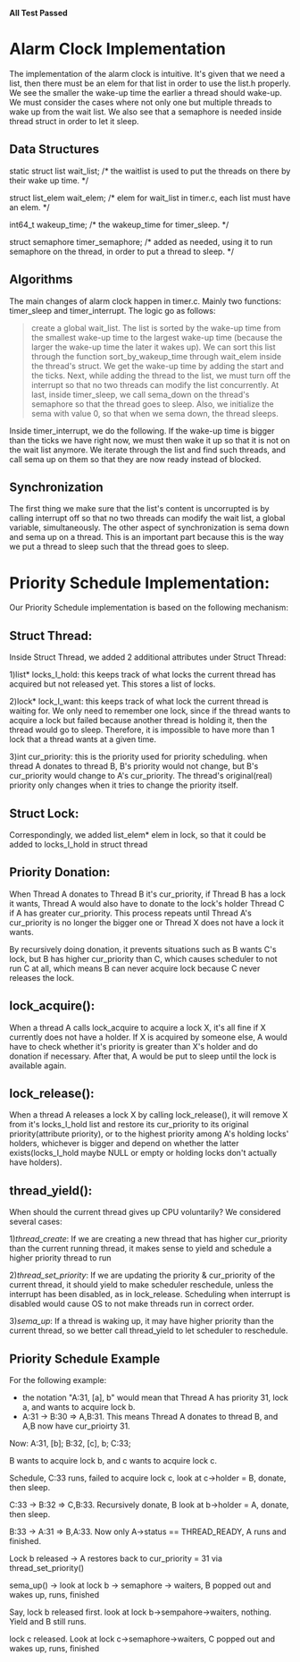**All Test Passed**

# Alarm Clock Implementation

The implementation of the alarm clock is intuitive. It's given that we need a list, then there must be an elem for that list in order to use the list.h properly. We see the smaller the wake-up time the earlier a thread should wake-up. We must consider the cases where not only one but multiple threads to wake up from the wait list. We also see that a semaphore is needed inside thread struct in order to let it sleep.

## Data Structures

static struct list wait_list;		/* the waitlist is used to put the threads on there by their wake up time. */

struct list_elem wait_elem;		/* elem for wait_list in timer.c, each list must have an elem. */

int64_t wakeup_time;		/* the wakeup_time for timer_sleep. */

struct semaphore timer_semaphore;	/* added as needed, using it to run semaphore on the thread, in order to put a thread to sleep. */

## Algorithms

The main changes of alarm clock happen in timer.c. Mainly two functions: timer_sleep and timer_interrupt. 
The logic go as follows:
> create a global wait_list. The list is sorted by the wake-up time from the smallest wake-up time to the largest wake-up time (because the larger the wake-up time the later it wakes up). We can sort this list through the function sort_by_wakeup_time through wait_elem inside the thread's struct. We get the wake-up time by adding the start and the ticks. Next, while adding the thread to the list, we must turn off the interrupt so that no two threads can modify the list concurrently. At last, inside timer_sleep, we call sema_down on the thread's semaphore so that the thread goes to sleep. Also, we initialize the sema with value 0, so that when we sema down, the thread sleeps. 

Inside timer_interrupt, we do the following. If the wake-up time is bigger than the ticks we have right now, we must then wake it up so that it is not on the wait list anymore. We iterate through the list and find such threads, and call sema up on them so that they are now ready instead of blocked. 

## Synchronization

The first thing we make sure that the list's content is uncorrupted is by calling interrupt off so that no two threads can modify the wait list, a global variable, simultaneously. The other aspect of synchronization is sema down and sema up on a thread. This is an important part because this is the way we put a thread to sleep such that the thread goes to sleep. 

# Priority Schedule Implementation:

Our Priority Schedule implementation is based on the following mechanism:

## Struct Thread:

Inside Struct Thread, we added 2 additional attributes under Struct Thread:

1)list* locks_I_hold: this keeps track of what locks the current thread has acquired but not released yet. This stores a list of locks.

2)lock* lock_I_want: this keeps track of what lock the current thread is waiting for. We only need to remember one lock, since if the thread wants to acquire a lock but failed because another thread is holding it, then the thread would go to sleep. Therefore, it is impossible to have more than 1 lock that a thread wants at a given time.

3)int cur_priority: this is the priority used for priority scheduling. when thread A donates to thread B, B's priority would not change, but B's cur_priority would change to A's cur_priority. The thread's original(real) priority only changes when it tries to change the priority itself.

## Struct Lock:

Correspondingly, we added list_elem* elem in lock, so that it could be added to locks_I_hold in struct thread

## Priority Donation:

When Thread A donates to Thread B it's cur_priority, if Thread B has a lock it wants, Thread A would also have to donate to the lock's holder Thread C if A has greater cur_priority. This process repeats until Thread A's cur_priority is no longer the bigger one or Thread X does not have a lock it wants.

By recursively doing donation, it prevents situations such as B wants C's lock, but B has higher cur_priority than C, which causes scheduler to not run C at all, which means B can never acquire lock because C never releases the lock.

## lock_acquire():

When a thread A calls lock_acquire to acquire a lock X, it's all fine if X currently does not have a holder. If X is acquired by someone else, A would have to check whether it's priority is greater than X's holder and do donation if necessary. After that, A would be put to sleep until the lock is available again.

## lock_release():

When a thread A releases a lock X by calling lock_release(), it will remove X from it's locks_I_hold list and restore its cur_priority to its original priority(attribute priority), or to the highest priority among A's holding locks' holders, whichever is bigger and depend on whether the latter exists(locks_I_hold maybe NULL or empty or holding locks don't actually have holders).

## thread_yield():

When should the current thread gives up CPU voluntarily? We considered several cases:

1)*thread_create*: If we are creating a new thread that has higher cur_priority than the current running thread, it makes sense to yield and schedule a higher priority thread to run

2)*thread_set_priority*: If we are updating the priority & cur_priority of the current thread, it should yield to make scheduler reschedule, unless the interrupt has been disabled, as in lock_release. Scheduling when interrupt is disabled would cause OS to not make threads run in correct order.

3)*sema_up*: If a thread is waking up, it may have higher priority than the current thread, so we better call thread_yield to let scheduler to reschedule.

## Priority Schedule Example

For the following example:

- the notation "A:31, [a], b" would mean that Thread A has priority 31, lock a, and wants to acquire lock b. 
- A:31 -> B:30 => A,B:31. This means Thread A donates to thread B, and A,B now have cur_prioirty 31.


Now: A:31, [b]; B:32, [c], b; C:33;

B wants to acquire lock b, and c wants to acquire lock c.

Schedule, C:33 runs, failed to acquire lock c, look at c->holder = B, donate, then sleep.

C:33 -> B:32 => C,B:33. Recursively donate, B look at b->holder = A, donate, then sleep.

B:33 -> A:31 => B,A:33. Now only A->status == THREAD_READY, A runs and finished.

Lock b released -> A restores back to cur_priority = 31 via thread_set_priority()

sema_up() -> look at lock b -> semaphore -> waiters, B popped out and wakes up, runs, finished

Say, lock b released first. look at lock b->sempahore->waiters, nothing. Yield and B still runs.

lock c released. Look at lock c->semaphore->waiters, C popped out and wakes up, runs, finished




